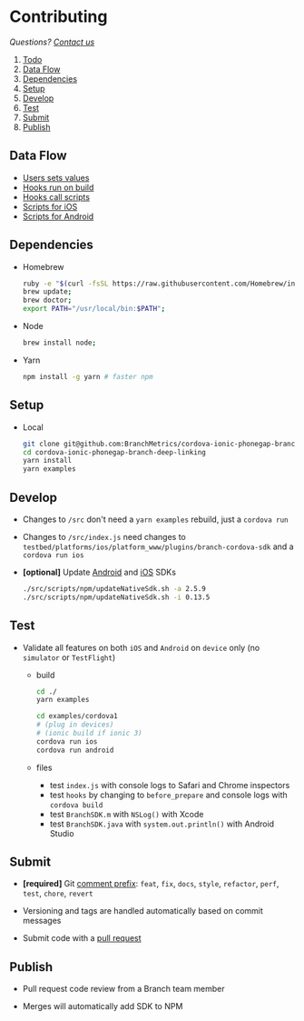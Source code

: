# Contributing

_Questions? [Contact us](https://support.branch.io/support/tickets/new)_

1.  [Todo](#todo)
1.  [Data Flow](#data-flow)
1.  [Dependencies](#dependencies)
1.  [Setup](#setup)
1.  [Develop](#develop)
1.  [Test](#test)
1.  [Submit](#submit)
1.  [Publish](#publish)

## Data Flow

* [Users sets values](https://github.com/BranchMetrics/cordova-ionic-phonegap-branch-deep-linking/blob/master/testbed/config.template.xml#L6-L13)
* [Hooks run on build](https://github.com/BranchMetrics/cordova-ionic-phonegap-branch-deep-linking/blob/master/plugin.xml#L45-L47)
* [Hooks call scripts](https://github.com/BranchMetrics/cordova-ionic-phonegap-branch-deep-linking/tree/master/src/scripts/hooks)
* [Scripts for iOS](https://github.com/BranchMetrics/cordova-ionic-phonegap-branch-deep-linking/tree/master/src/scripts/ios)
* [Scripts for Android](https://github.com/BranchMetrics/cordova-ionic-phonegap-branch-deep-linking/tree/master/src/scripts/android)

## Dependencies

* Homebrew

  ```sh
  ruby -e "$(curl -fsSL https://raw.githubusercontent.com/Homebrew/install/master/install)";
  brew update;
  brew doctor;
  export PATH="/usr/local/bin:$PATH";
  ```

* Node

  ```sh
  brew install node;
  ```

* Yarn

  ```sh
  npm install -g yarn # faster npm
  ```

## Setup

* Local

  ```sh
  git clone git@github.com:BranchMetrics/cordova-ionic-phonegap-branch-deep-linking.git
  cd cordova-ionic-phonegap-branch-deep-linking
  yarn install
  yarn examples
  ```

## Develop

* Changes to `/src` don't need a `yarn examples` rebuild, just a `cordova run`
* Changes to `/src/index.js` need changes to `testbed/platforms/ios/platform_www/plugins/branch-cordova-sdk` and a `cordova run ios`

* **[optional]** Update [Android](https://github.com/BranchMetrics/android-branch-deep-linking/releases) and [iOS](https://github.com/BranchMetrics/ios-branch-deep-linking/releases) SDKs

  ```sh
  ./src/scripts/npm/updateNativeSdk.sh -a 2.5.9
  ./src/scripts/npm/updateNativeSdk.sh -i 0.13.5
  ```

## Test

* Validate all features on both `iOS` and `Android` on `device` only (no `simulator` or `TestFlight`)

  * build

    ```sh
    cd ./
    yarn examples
    ```

    ```sh
    cd examples/cordova1
    # (plug in devices)
    # (ionic build if ionic 3)
    cordova run ios
    cordova run android
    ```

  * files

    * test `index.js` with console logs to Safari and Chrome inspectors
    * test `hooks` by changing to `before_prepare` and console logs with `cordova build`
    * test `BranchSDK.m` with `NSLog()` with Xcode
    * test `BranchSDK.java` with `system.out.println()` with Android Studio

## Submit

* **[required]** Git [comment prefix](https://github.com/semantic-release/semantic-release): `feat`, `fix`, `docs`, `style`, `refactor`, `perf`, `test`, `chore`, `revert`

* Versioning and tags are handled automatically based on commit messages

* Submit code with a [pull request](https://github.com/BranchMetrics/cordova-ionic-phonegap-branch-deep-linking)

## Publish

* Pull request code review from a Branch team member

* Merges will automatically add SDK to NPM
